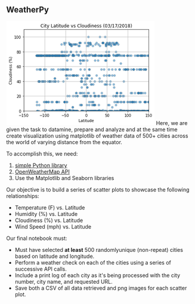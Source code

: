 ## WeatherPy
![png](output/output_18_0.png)
Here, we are given the task to datamine, prepare and analyze and at the same time create visualization using matplotlib of weather data of 500+ cities across the world of varying distance from the equator. 

 To accomplish this, we need:
 1. [simple Python library](https://pypi.python.org/pypi/citipy)
 2. [OpenWeatherMap API](https://openweathermap.org/api)
 3. Use the Matplotlib and Seaborn libraries
 
Our objective is to build a series of scatter plots to showcase the following relationships:

* Temperature (F) vs. Latitude
* Humidity (%) vs. Latitude
* Cloudiness (%) vs. Latitude
* Wind Speed (mph) vs. Latitude

Our final notebook must:

* Must have selected **at least** 500 randomlyunique (non-repeat) cities based on latitude and longitude.
* Perform a weather check on each of the cities using a series of successive API calls. 
* Include a print log of each city as it's being processed with the city number, city name, and requested URL.
* Save both a CSV of all data retrieved and png images for each scatter plot.
